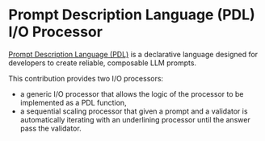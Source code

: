# Prompt Description Language (PDL) I/O Processor

[Prompt Description Language (PDL)](https://ibm.github.io/prompt-declaration-language/) is a declarative language designed for developers to create reliable, composable LLM prompts.

This contribution provides two I/O processors:
- a generic I/O processor that allows the logic of the processor to be implemented as a PDL function,
- a sequential scaling processor that given a prompt and a validator is automatically iterating with an underlining processor until the answer pass the validator.

